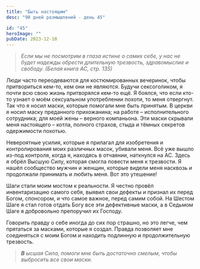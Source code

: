 ```yaml
---
title: "Быть настоящим"
desc: "90 дней размышлений - день 45"

id: "45"
heroImage: ""
pubDate: 2023-12-10
---
```

> _Если мы не посмотрим в глаза истине о самих себе, у нас не будет надежды
> обрести длительную трезвость, здравомыслие и свободу. (Белая книга АС, стр.
> 135)_

Люди часто переодеваются для костюмированных вечеринок, чтобы притвориться
кем-то, кем они не являются. Будучи сексоголиком, я почти всю свою жизнь
притворялся кем-то ещё. Я боялся, что если кто-то узнает о моём сексуальном
употреблении похоти, то меня отвергнут. Так что я носил маски, которые
помогали мне быть принятым. В церкви я носил маску преданного прихожанина; на
работе – исполнительного сотрудника; для моей жены – верного компаньона. Эти
маски скрывали меня настоящего – котла, полного страхов, стыда и тёмных
секретов одержимости похотью.

Невероятные усилия, которые я прилагал для изобретения и контролирования моих
различных масок, убивали меня. Всё уже вышло из-под контроля, когда я,
находясь в отчаянии, наткнулся на АС. Здесь я обрёл Высшую Силу, которая
смогла повести меня к трезвости. Я нашёл сообщество мужчин и женщин, которые
видели меня насквозь и продолжали принимать и любить меня. Вот это утешение!

Шаги стали моим мостом к реальности. Я честно провёл инвентаризацию самого
себя, выявил свои дефекты и признал их перед Богом, спонсором, и что самое
важное, перед самим собой. На Шестом Шаге я стал готов отдать Богу все эти
дефективные маски, а в Седьмом Шаге я добровольно препоручил их Господу.

Говорить правду о себе иногда до сих пор страшно, но это легче, чем прятаться
за масками, которые я создал. Правда позволяет мне соединяться с моим Богом и
находить подлинную и продолжительную трезвость.

> _**В** ысшая Сила, помоги мне быть достаточно смелым, чтобы выбросить все
> свои маски._

